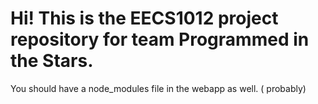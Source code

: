 # Hi! This is the EECS1012 project repository for team Programmed in the Stars.
You should have a node_modules file in the webapp as well. ( probably)
